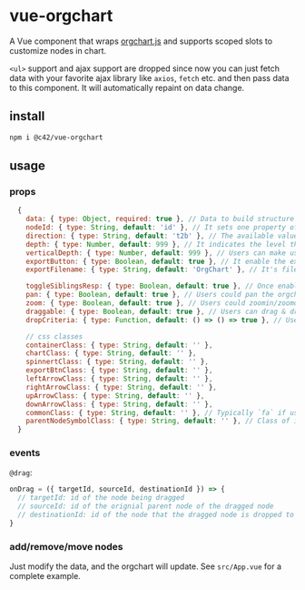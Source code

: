 # vue-orgchart

A Vue component that wraps [orgchart.js](https://github.com/dabeng/OrgChart.js) and supports scoped slots to customize nodes in chart.

`<ul>` support and ajax support are dropped since now you can just fetch data with your favorite ajax library like `axios`, `fetch` etc. and then pass data to this component. It will automatically repaint on data change.

## install

```bash
npm i @c42/vue-orgchart
```

## usage

### props

```js
  {
    data: { type: Object, required: true }, // Data to build structure of orgchart. see below.
    nodeId: { type: String, default: 'id' }, // It sets one property of data as unique identifier of every orgchart node.
    direction: { type: String, default: 't2b' }, // The available values are t2b(implies "top to bottom", it's default value), b2t(implies "bottom to top"), l2r(implies "left to right"), r2l(implies "right to left").
    depth: { type: Number, default: 999 }, // It indicates the level that at the very beginning orgchart is expanded to.
    verticalDepth: { type: Number, default: 999 }, // Users can make use of this option to align the nodes vertically from the specified depth.
    exportButton: { type: Boolean, default: true }, // It enable the export button for orgchart.
    exportFilename: { type: String, default: 'OrgChart' }, // It's filename when you export current orgchart as a picture.

    toggleSiblingsResp: { type: Boolean, default: true }, // Once enable this option, users can show/hide left/right sibling nodes respectively by clicking left/right arrow.
    pan: { type: Boolean, default: true }, // Users could pan the orgchart by mouse drag&drop if they enable this option.
    zoom: { type: Boolean, default: true }, // Users could zoomin/zoomout the orgchart by mouse wheel if they enable this option.
    draggable: { type: Boolean, default: true }, // Users can drag & drop the nodes of orgchart if they enable this option. **Note**: this feature doesn't work on IE due to its poor support for HTML5 drag & drop API.
    dropCriteria: { type: Function, default: () => () => true }, // Users can construct their own criteria to limit the relationships between dragged node and drop zone. Furtherly, this function accept three arguments(draggedNode, dragZone, dropZone) and just only return boolen values.

    // css classes
    containerClass: { type: String, default: '' },
    chartClass: { type: String, default: '' },
    spinnertClass: { type: String, default: '' },
    exportBtnClass: { type: String, default: '' },
    leftArrowClass: { type: String, default: '' },
    rightArrowClass: { type: String, default: '' },
    upArrowClass: { type: String, default: '' },
    downArrowClass: { type: String, default: '' },
    commonClass: { type: String, default: '' }, // Typically `fa` if using font-awesome
    parentNodeSymbolClass: { type: String, default: '' }, // Class of icon to imply that the node has child nodes.
  }
```

### events

`@drag`:

```js
onDrag = ({ targetId, sourceId, destinationId }) => {
  // targetId: id of the node being dragged
  // sourceId: id of the orignial parent node of the dragged node
  // destinationId: id of the node that the dragged node is dropped to
}
```

### add/remove/move nodes

Just modify the data, and the orgchart will update. See `src/App.vue` for a complete example.
